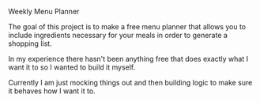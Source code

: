 Weekly Menu Planner

The goal of this project is to make a free menu planner that allows you to include ingredients necessary for your meals in order to generate a shopping list.

In my experience there hasn't been anything free that does exactly what I want it to so I wanted to build it myself.

Currently I am just mocking things out and then building logic to make sure it behaves how I want it to.